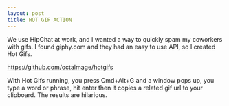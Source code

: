 ```yaml
---
layout: post
title: HOT GIF ACTION
---
```


We use HipChat at work, and I wanted a way to quickly spam my coworkers with gifs. I found giphy.com and they had an easy to use API, so I created Hot Gifs. 

https://github.com/octalmage/hotgifs

With Hot Gifs running, you press Cmd+Alt+G and a window pops up, you type a word or phrase, hit enter then it copies a related gif url to your clipboard. The results are hilarious.